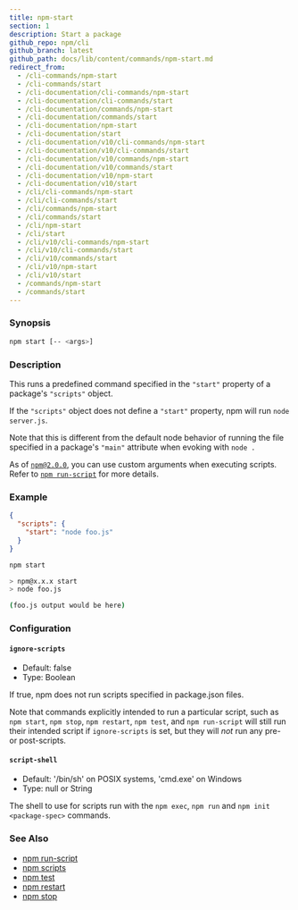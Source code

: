 ```yaml
---
title: npm-start
section: 1
description: Start a package
github_repo: npm/cli
github_branch: latest
github_path: docs/lib/content/commands/npm-start.md
redirect_from:
  - /cli-commands/npm-start
  - /cli-commands/start
  - /cli-documentation/cli-commands/npm-start
  - /cli-documentation/cli-commands/start
  - /cli-documentation/commands/npm-start
  - /cli-documentation/commands/start
  - /cli-documentation/npm-start
  - /cli-documentation/start
  - /cli-documentation/v10/cli-commands/npm-start
  - /cli-documentation/v10/cli-commands/start
  - /cli-documentation/v10/commands/npm-start
  - /cli-documentation/v10/commands/start
  - /cli-documentation/v10/npm-start
  - /cli-documentation/v10/start
  - /cli/cli-commands/npm-start
  - /cli/cli-commands/start
  - /cli/commands/npm-start
  - /cli/commands/start
  - /cli/npm-start
  - /cli/start
  - /cli/v10/cli-commands/npm-start
  - /cli/v10/cli-commands/start
  - /cli/v10/commands/start
  - /cli/v10/npm-start
  - /cli/v10/start
  - /commands/npm-start
  - /commands/start
---
```


### Synopsis

```bash
npm start [-- <args>]
```

### Description

This runs a predefined command specified in the `"start"` property of
a package's `"scripts"` object.

If the `"scripts"` object does not define a  `"start"` property, npm
will run `node server.js`.

Note that this is different from the default node behavior of running
the file specified in a package's `"main"` attribute when evoking with
`node .`

As of [`npm@2.0.0`](https://blog.npmjs.org/post/98131109725/npm-2-0-0), you can
use custom arguments when executing scripts. Refer to [`npm run-script`](/cli/v10/commands/npm-run-script) for more details.

### Example

```json
{
  "scripts": {
    "start": "node foo.js"
  }
}
```

```bash
npm start

> npm@x.x.x start
> node foo.js

(foo.js output would be here)

```

### Configuration

#### `ignore-scripts`

* Default: false
* Type: Boolean

If true, npm does not run scripts specified in package.json files.

Note that commands explicitly intended to run a particular script, such as
`npm start`, `npm stop`, `npm restart`, `npm test`, and `npm run-script`
will still run their intended script if `ignore-scripts` is set, but they
will *not* run any pre- or post-scripts.



#### `script-shell`

* Default: '/bin/sh' on POSIX systems, 'cmd.exe' on Windows
* Type: null or String

The shell to use for scripts run with the `npm exec`, `npm run` and `npm
init <package-spec>` commands.



### See Also

* [npm run-script](/cli/v10/commands/npm-run-script)
* [npm scripts](/cli/v10/using-npm/scripts)
* [npm test](/cli/v10/commands/npm-test)
* [npm restart](/cli/v10/commands/npm-restart)
* [npm stop](/cli/v10/commands/npm-stop)
